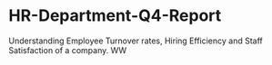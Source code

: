 # HR-Department-Q4-Report
Understanding Employee Turnover rates, Hiring Efficiency and Staff Satisfaction of a company.
WW
